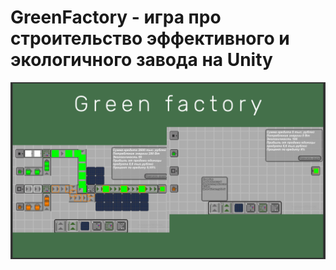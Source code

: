 # GreenFactory - игра про строительство эффективного и экологичного завода на Unity
![In-game screenshot](/Screenshots/screenshot.png?raw=true "In-game screenshot")